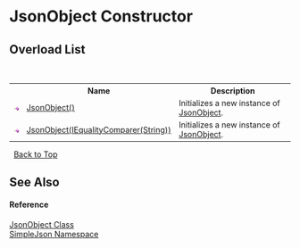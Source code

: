 # JsonObject Constructor 
 


## Overload List
&nbsp;<table><tr><th></th><th>Name</th><th>Description</th></tr><tr><td>![Public method](media/pubmethod.gif "Public method")</td><td><a href="6ee87cf3-15a4-e814-2590-5dcd2df5e985">JsonObject()</a></td><td>
Initializes a new instance of <a href="b548c5de-7a49-c3d8-648f-f4f1646e49bc">JsonObject</a>.</td></tr><tr><td>![Public method](media/pubmethod.gif "Public method")</td><td><a href="d58867b1-4029-c54e-3bf7-f0d82ab41e41">JsonObject(IEqualityComparer(String))</a></td><td>
Initializes a new instance of <a href="b548c5de-7a49-c3d8-648f-f4f1646e49bc">JsonObject</a>.</td></tr></table>&nbsp;
<a href="#jsonobject-constructor">Back to Top</a>

## See Also


#### Reference
<a href="b548c5de-7a49-c3d8-648f-f4f1646e49bc">JsonObject Class</a><br /><a href="ea63a809-e4a6-ba19-c147-e5c6fb6b1f81">SimpleJson Namespace</a><br />